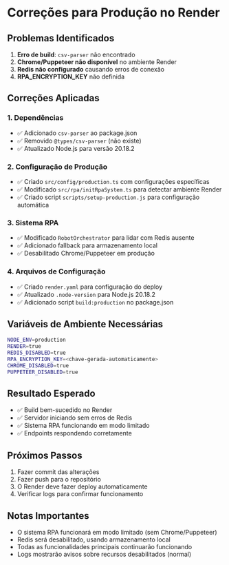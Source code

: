 # Correções para Produção no Render

## Problemas Identificados

1. **Erro de build**: `csv-parser` não encontrado
2. **Chrome/Puppeteer não disponível** no ambiente Render
3. **Redis não configurado** causando erros de conexão
4. **RPA_ENCRYPTION_KEY** não definida

## Correções Aplicadas

### 1. Dependências
- ✅ Adicionado `csv-parser` ao package.json
- ✅ Removido `@types/csv-parser` (não existe)
- ✅ Atualizado Node.js para versão 20.18.2

### 2. Configuração de Produção
- ✅ Criado `src/config/production.ts` com configurações específicas
- ✅ Modificado `src/rpa/initRpaSystem.ts` para detectar ambiente Render
- ✅ Criado script `scripts/setup-production.js` para configuração automática

### 3. Sistema RPA
- ✅ Modificado `RobotOrchestrator` para lidar com Redis ausente
- ✅ Adicionado fallback para armazenamento local
- ✅ Desabilitado Chrome/Puppeteer em produção

### 4. Arquivos de Configuração
- ✅ Criado `render.yaml` para configuração do deploy
- ✅ Atualizado `.node-version` para Node.js 20.18.2
- ✅ Adicionado script `build:production` no package.json

## Variáveis de Ambiente Necessárias

```bash
NODE_ENV=production
RENDER=true
REDIS_DISABLED=true
RPA_ENCRYPTION_KEY=<chave-gerada-automaticamente>
CHROME_DISABLED=true
PUPPETEER_DISABLED=true
```

## Resultado Esperado

- ✅ Build bem-sucedido no Render
- ✅ Servidor iniciando sem erros de Redis
- ✅ Sistema RPA funcionando em modo limitado
- ✅ Endpoints respondendo corretamente

## Próximos Passos

1. Fazer commit das alterações
2. Fazer push para o repositório
3. O Render deve fazer deploy automaticamente
4. Verificar logs para confirmar funcionamento

## Notas Importantes

- O sistema RPA funcionará em modo limitado (sem Chrome/Puppeteer)
- Redis será desabilitado, usando armazenamento local
- Todas as funcionalidades principais continuarão funcionando
- Logs mostrarão avisos sobre recursos desabilitados (normal) 